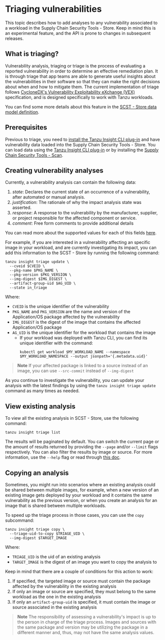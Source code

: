 # Triaging vulnerabilities

This topic describes how to add analyses to any vulnerability associated to a workload
in the Supply Chain Security Tools - Store. Keep in mind this is an experimental feature, and the
API is prone to changes in subsequent releases.

## <a id='triage-description'></a>What is triaging?

Vulnerability analysis, triaging or triage is the process of evaluating a reported vulnerability in
order to determine an effective remediation plan. It is through triage that app teams are able to
generate useful insights about the vulnerabilities in their software so that they can make the right
decisions about when and how to mitigate them. The current implementation of triage follows
[CycloneDX's Vulnerability Exploitability eXchange (VEX)](https://cyclonedx.org/capabilities/vex/)
specification, and is designed specifically to work with Tanzu workloads.

You can find some more details about this feature in the [SCST - Store data model definition](../../scst-store/data-models-and-concepts.md).

## <a id='prerequisites'></a>Prerequisites

Previous to triage, you need to [install the Tanzu Insight CLI plug-in](cli-installation.md) and
have vulnerability data loaded into the Supply Chain Security Tools - Store. You can load data using
the [Tanzu Insight CLI plug-in](add-data.md) or by installing the [Supply Chain Security Tools -
Scan](../../scst-scan/overview.md).

## <a id='creating-analysis'></a>Creating vulnerability analyses

Currently, a vulnerability analysis can contain the following data:

1. *state*: Declares the current state of an occurrence of a vulnerability, after automated or
   manual analysis.
1. *justification*: The rationale of why the impact analysis state was asserted.
1. *response*: A response to the vulnerability by the manufacturer, supplier, or project responsible
   for the affected component or service.
1. *comment*: Free form comments to provide additional details

You can read more about the supported values for each of this fields
[here](./cli-docs/tanzu_insight_triage_update.md).

For example, if you are interested in a vulnerability affecting an specific image in your workload,
and are currently investigating its impact, you can add this information to the SCST - Store by
running the following command:

```console
tanzu insight triage update \
  --cveid $CVEID \
  --pkg-name $PKG_NAME \
  --pkg-version $PKG_VERSION \
  --img-digest $IMG_DIGEST \
  --artifact-group-uid $AG_UID \
  --state in_triage
```

Where:

- `CVEID` is the unique identifier of the vulnerability
- `PKG_NAME` and `PKG_VERSION` are the name and version of the Application/OS package affected by the vulnerability
- `IMG_DIGEST` is the digest of the image that contains the affected Application/OS package
- `AG_UID` is the unique identifier for the workload that contains the image
  - If your workload was deployed with Tanzu CLI, you can find its unique identifier with the command:
    ```console
    kubectl get workload $MY_WORKLOAD_NAME --namespace $MY_WORKLOAD_NAMESPACE --output jsonpath='{.metadata.uid}'
    ```

> **Note** If your affected package is linked to a source instead of an image, you can use `--src-commit`
> instead of `--img-digest`

As you continue to investigate the vulnerability, you can update your analysis with the latest
findings by using the `tanzu insight triage update` command as many times as needed.

## <a id='viewing-analysis'></a>View existing analysis

To view all the existing analysis in SCST - Store, use the following command:

```console
tanzu insight triage list
```

The results will be paginated by default. You can switch the current page or the amount of results
returned by providing the `--page` and/or `--limit` flags respectively. You can also filter the
results by image or source. For more information, use the `--help` flag or read through
[this doc](./cli-docs/tanzu_insight_triage_list.md).

## <a id='copying-analysis'></a>Copying an analysis

Sometimes, you might run into scenarios where an existing analysis could be shared between multiple
images, for example, when a new version of an existing image gets deployed by your workload and it
contains the same vulnerability as the previous version, or when you create an analysis for an image
that is shared between multiple workloads.

To speed up the triage process in those cases, you can use the `copy` subcommand:

```console
tanzu insight triage copy \
  --triage-uid-to-copy $TRIAGE_UID \
  --img-digest $TARGET_IMAGE
```

Where:
- `TRIAGE_UID` is the uid of an existing analysis
- `TARGET_IMAGE` is the digest of an image you want to copy the analysis to

Keep in mind that there are a couple of conditions for this action to work:

1. If specified, the targeted image or source must contain the package affected by the vulnerability
   in the existing analysis
2. If only an image or source are specified, they must belong to the same workload as the one in the
   existing analysis
3. If only an `artifact-group-uid` is specified, it must contain the image or source associated in
   the existing analysis

> **Note** The responsibility of assessing a vulnerability's impact is up to the person in charge of
> the triage process. Images and sources with the same package and version may be utilizing the
> package in a different manner and, thus, may not have the same analysis values.
